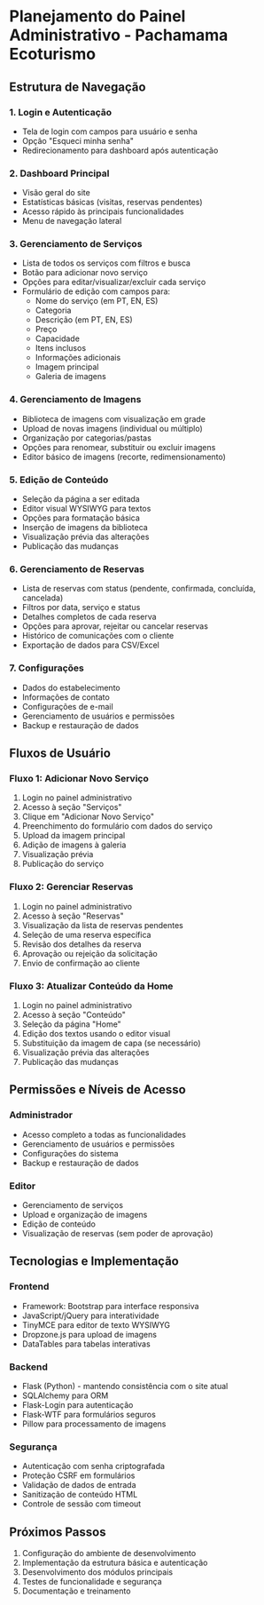 # Planejamento do Painel Administrativo - Pachamama Ecoturismo

## Estrutura de Navegação

### 1. Login e Autenticação
- Tela de login com campos para usuário e senha
- Opção "Esqueci minha senha"
- Redirecionamento para dashboard após autenticação

### 2. Dashboard Principal
- Visão geral do site
- Estatísticas básicas (visitas, reservas pendentes)
- Acesso rápido às principais funcionalidades
- Menu de navegação lateral

### 3. Gerenciamento de Serviços
- Lista de todos os serviços com filtros e busca
- Botão para adicionar novo serviço
- Opções para editar/visualizar/excluir cada serviço
- Formulário de edição com campos para:
  - Nome do serviço (em PT, EN, ES)
  - Categoria
  - Descrição (em PT, EN, ES)
  - Preço
  - Capacidade
  - Itens inclusos
  - Informações adicionais
  - Imagem principal
  - Galeria de imagens

### 4. Gerenciamento de Imagens
- Biblioteca de imagens com visualização em grade
- Upload de novas imagens (individual ou múltiplo)
- Organização por categorias/pastas
- Opções para renomear, substituir ou excluir imagens
- Editor básico de imagens (recorte, redimensionamento)

### 5. Edição de Conteúdo
- Seleção da página a ser editada
- Editor visual WYSIWYG para textos
- Opções para formatação básica
- Inserção de imagens da biblioteca
- Visualização prévia das alterações
- Publicação das mudanças

### 6. Gerenciamento de Reservas
- Lista de reservas com status (pendente, confirmada, concluída, cancelada)
- Filtros por data, serviço e status
- Detalhes completos de cada reserva
- Opções para aprovar, rejeitar ou cancelar reservas
- Histórico de comunicações com o cliente
- Exportação de dados para CSV/Excel

### 7. Configurações
- Dados do estabelecimento
- Informações de contato
- Configurações de e-mail
- Gerenciamento de usuários e permissões
- Backup e restauração de dados

## Fluxos de Usuário

### Fluxo 1: Adicionar Novo Serviço
1. Login no painel administrativo
2. Acesso à seção "Serviços"
3. Clique em "Adicionar Novo Serviço"
4. Preenchimento do formulário com dados do serviço
5. Upload da imagem principal
6. Adição de imagens à galeria
7. Visualização prévia
8. Publicação do serviço

### Fluxo 2: Gerenciar Reservas
1. Login no painel administrativo
2. Acesso à seção "Reservas"
3. Visualização da lista de reservas pendentes
4. Seleção de uma reserva específica
5. Revisão dos detalhes da reserva
6. Aprovação ou rejeição da solicitação
7. Envio de confirmação ao cliente

### Fluxo 3: Atualizar Conteúdo da Home
1. Login no painel administrativo
2. Acesso à seção "Conteúdo"
3. Seleção da página "Home"
4. Edição dos textos usando o editor visual
5. Substituição da imagem de capa (se necessário)
6. Visualização prévia das alterações
7. Publicação das mudanças

## Permissões e Níveis de Acesso

### Administrador
- Acesso completo a todas as funcionalidades
- Gerenciamento de usuários e permissões
- Configurações do sistema
- Backup e restauração de dados

### Editor
- Gerenciamento de serviços
- Upload e organização de imagens
- Edição de conteúdo
- Visualização de reservas (sem poder de aprovação)

## Tecnologias e Implementação

### Frontend
- Framework: Bootstrap para interface responsiva
- JavaScript/jQuery para interatividade
- TinyMCE para editor de texto WYSIWYG
- Dropzone.js para upload de imagens
- DataTables para tabelas interativas

### Backend
- Flask (Python) - mantendo consistência com o site atual
- SQLAlchemy para ORM
- Flask-Login para autenticação
- Flask-WTF para formulários seguros
- Pillow para processamento de imagens

### Segurança
- Autenticação com senha criptografada
- Proteção CSRF em formulários
- Validação de dados de entrada
- Sanitização de conteúdo HTML
- Controle de sessão com timeout

## Próximos Passos
1. Configuração do ambiente de desenvolvimento
2. Implementação da estrutura básica e autenticação
3. Desenvolvimento dos módulos principais
4. Testes de funcionalidade e segurança
5. Documentação e treinamento
